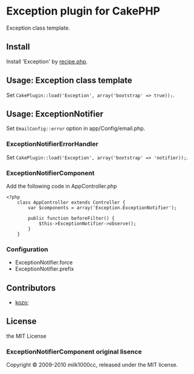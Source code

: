 # Exception plugin for CakePHP

Exception class template.

## Install

Install 'Exception' by [recipe.php](https://github.com/k1LoW/recipe).

## Usage: Exception class template

Set `CakePlugin::load('Exception', array('bootstrap' => true));`.

## Usage: ExceptionNotifier

Set `EmailConfig::error` option in app/Config/email.php.

### ExceptionNotifierErrorHandler

Set `CakePlugin::load('Exception', array('bootstrap' => 'notifier));`.

### ExceptionNotifierComponent

Add the following code in AppController.php

    <?php
        class AppController extends Controller {
            var $components = array('Exception.ExceptionNotifier');
            
            public function beforeFilter() {
                $this->ExceptionNotifier->observe();
            }
        }

### Configuration

- ExceptionNotifier.force
- ExceptionNotifier.prefix

## Contributors

- [kozo](https://github.com/kozo);

## License
the MIT License

### ExceptionNotifierComponent original lisence
Copyright © 2009-2010 milk1000cc, released under the MIT license.
